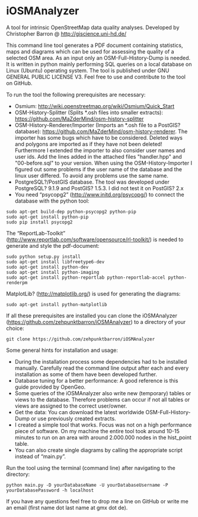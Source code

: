 iOSMAnalyzer
============

A tool for intrinsic OpenStreetMap data quality analyses.
Developed by Christopher Barron @ http://giscience.uni-hd.de/

This command line tool generates a PDF document containing statistics, maps and diagrams which can be used for assessing the quality of a selected OSM area. As an input only an OSM-Full-History-Dump is needed. It is written in python mainly performing SQL queries on a local database on Linux (Ubuntu) operating system. The tool is published under GNU GENERAL PUBLIC LICENSE V3. Feel free to use and contribute to the tool on GitHub.

To run the tool the following prerequisites are necessary:

- Osmium: http://wiki.openstreetmap.org/wiki/Osmium/Quick_Start
- OSM-History-Splitter (Splits *.osh files into smaller extracts): https://github.com/MaZderMind/osm-history-splitter
- OSM-History-Renderer/Importer (Imports an *.osh file to a PostGIS? database): https://github.com/MaZderMind/osm-history-renderer. The importer has some bugs which have to be considered. Deleted ways and polygons are imported as if they have not been deleted! Furthermore I extended the importer to also consider user names and user ids. Add the lines added in the attached files "handler.hpp" and "00-before.sql" to your version. When using the OSM-History-Importer I figured out some problems if the user name of the database and the linux user differed. To avoid any problems use the same name.
- PostgreSQL?/PostGIS database. The tool was developed under PostgreSQL? 9.1.9 and PostGIS? 1.5.3. I did not test it on PostGIS? 2.x
- You need “psycopg2” (http://www.initd.org/psycopg/) to connect the database with the python tool: 

<pre><code>sudo apt-get build-dep python-psycopg2 python-pip
sudo apt-get install python-pip
sudo pip install psycopg2</code></pre>

The “ReportLab-Toolkit” (http://www.reportlab.com/software/opensource/rl-toolkit/) is needed to generate and style the pdf-document:

<pre><code>sudo python setup.py install 
sudo apt-get install libfreetype6-dev
sudo apt-get install python-dev 
sudo apt-get install python-imaging 
sudo apt-get install python-reportlab python-reportlab-accel python-renderpm</code></pre>

MatplotLib? (http://matplotlib.org/) is used for generating the diagrams: 
    
<pre><code>sudo apt-get install python-matplotlib</code></pre>

If all these prerequisites are installed you can clone the iOSMAnalyzer (https://github.com/zehpunktbarron/iOSMAnalyzer) to a directory of your choice:

<pre><code>git clone https://github.com/zehpunktbarron/iOSMAnalyzer</code></pre>

Some general hints for installation and usage:

- During the installation process some dependencies had to be installed manually. Carefully read the command line output after each and every installation as some of them have been developed further.
- Database tuning for a better performance: A good reference is this guide provided by OpenGeo.
- Some queries of the iOSMAnalyzer also write new (temporary) tables or views to the database. Therefore problems can occur if not all tables or views are assigned to the correct user/owner.
- Get the data: You can download the latest worldwide OSM-Full-History-Dump or use previously created extracts.
- I created a simple tool that works. Focus was not on a high performance piece of software. On my machine the entire tool took around 10-15 minutes to run on an area with around 2.000.000 nodes in the hist_point table.
- You can also create single diagrams by calling the appropriate script instead of “main.py”. 

Run the tool using the terminal (command line) after navigating to the directory:

<pre><code>python main.py -D yourDatabaseName -U yourDatabaseUsername -P yourDatabasePassword -h localhost</code></pre>

If you have any questions feel free to drop me a line on GitHub or write me an email (first name dot last name at gmx dot de). 
